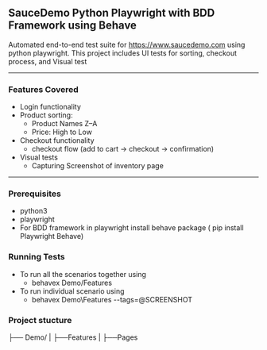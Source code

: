 ## SauceDemo Python Playwright with BDD Framework using Behave

Automated end-to-end test suite for https://www.saucedemo.com using python playwright. 
This project includes UI tests for sorting, checkout process, and Visual test

---

### Features Covered

- Login functionality
- Product sorting:  
  - Product Names Z–A  
  - Price: High to Low  
- Checkout functionality
  - checkout flow (add to cart → checkout → confirmation)
- Visual tests
  - Capturing Screenshot of inventory page 

---
### Prerequisites

- python3
- playwright
- For BDD framework in playwright install behave package ( pip install Playwright Behave)

### Running Tests
-  To run all the scenarios together using
   - behavex Demo/Features
-  To run individual scenario using
   - behavex Demo\Features --tags=@SCREENSHOT
 
### Project stucture
├── Demo/
| ├──Features
| ├──Pages 
